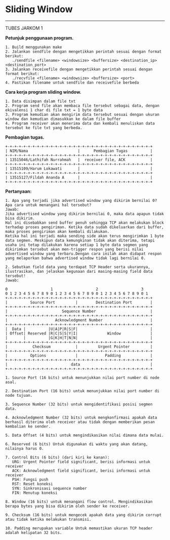 # Sliding Window
---------------------

TUBES JARKOM 1

**Petunjuk penggunaan program.**

	1. Build menggunakan make
	2. Jalankan sendfile dengan mengetikkan perintah sesuai dengan format berikut:
	   ./sendfile <filename> <windowsize> <buffersize> <destination_ip> <destination_port>
	3. Jalankan receivefile dengan mengetikkan perintah sesuai dengan format berikut:
	   ./recvfile <filename> <windowsize> <buffersize> <port>
	4. Pastikan filename untuk sendfile dan receivefile berbeda

**Cara kerja program sliding window.**

	1. Data disimpan dalam file txt
	2. Program send file akan membaca file tersebut sebagai data, dengan ekivalensi 1 char di file txt = 1 byte data
	3. Program kemudian akan mengirim data tersebut sesuai dengan ukuran window dan kemudian dimasukkan ke dalam file buffer
	4. Program receiver akan menerima data dan kembali menuliskan data tersebut ke file txt yang berbeda.

**Pembagian tugas.**

 	+-+-+-+-+-+-+-+-+-+-+-+-+-+-+-+-+-+-+-+-+-+-+-+-+-+-+-+-+-+-+-+-+
	| NIM/Nama                      |      Pembagian Tugas          |
	+-+-+-+-+-+-+-+-+-+-+-+-+-+-+-+-+-+-+-+-+-+-+-+-+-+-+-+-+-+-+-+-+
	| 13515046/Lathifah Nurrahmah   |  receiver file, ACK           |
	+-+-+-+-+-+-+-+-+-+-+-+-+-+-+-+-+-+-+-+-+-+-+-+-+-+-+-+-+-+-+-+-+
	| 13515109/Harum Lokawati       |                               |
	+-+-+-+-+-+-+-+-+-+-+-+-+-+-+-+-+-+-+-+-+-+-+-+-+-+-+-+-+-+-+-+-+
	| 13515127/Fildah Ananda A      |                               |
	+-+-+-+-+-+-+-+-+-+-+-+-+-+-+-+-+-+-+-+-+-+-+-+-+-+-+-+-+-+-+-+-+

**Pertanyaan:**


	1. Apa yang terjadi jika advertised window yang dikirim bernilai 0? Apa cara untuk menangani hal tersebut? 
	Jawab: 
	Jika advertised window yang dikirim bernilai 0, maka data apapun tidak bisa dikirim. 
	Hal ini disebabkan send buffer penuh sehingga TCP akan melakukan block terhadap proses pengiriman. Ketika data sudah dikeluarkan dari buffer, maka proses pengiriman akan kembali dilakukan. 
	Ketika hal ini terjadi maka sending side akan terus mengirimkan 1 byte data segmen. Meskipun data kemungkinan tidak akan diterima, tetapi usaha ini tetap dilakukan karena setiap 1 byte data segmen yang dikirimkan tersebut akan men-trigger respon yang berisi nilai advertised window yang terbaru.Dengan cara inilah akan didapat respon yang melaporkan bahwa advertised window tidak lagi bernilai 0.

	2. Sebutkan field data yang terdapat TCP Header serta ukurannya, ilustrasikan, dan jelaskan kegunaan dari masing-masing field data tersebut! 
	Jawab:

	0                   1                   2                   3 
	0 1 2 3 4 5 6 7 8 9 0 1 2 3 4 5 6 7 8 9 0 1 2 3 4 5 6 7 8 9 0 1 
	+-+-+-+-+-+-+-+-+-+-+-+-+-+-+-+-+-+-+-+-+-+-+-+-+-+-+-+-+-+-+-+-+ 
	|          Source Port         |        Destination Port        | 
	+-+-+-+-+-+-+-+-+-+-+-+-+-+-+-+-+-+-+-+-+-+-+-+-+-+-+-+-+-+-+-+-+ 
	|                        Sequence Number                        | 
	+-+-+-+-+-+-+-+-+-+-+-+-+-+-+-+-+-+-+-+-+-+-+-+-+-+-+-+-+-+-+-+-+ 
	|                     Acknowledgment Number                     | 
	+-+-+-+-+-+-+-+-+-+-+-+-+-+-+-+-+-+-+-+-+-+-+-+-+-+-+-+-+-+-+-+-+ 
	|  Data |          |U|A|P|R|S|F|                                | 
	| Offset| Reserved |R|C|S|S|Y|I|             Window             | 
	|       |          |G|K|H|T|N|N|                                | 
	+-+-+-+-+-+-+-+-+-+-+-+-+-+-+-+-+-+-+-+-+-+-+-+-+-+-+-+-+-+-+-+-+ 
	|           Checksum           |         Urgent Pointer         | 
	+-+-+-+-+-+-+-+-+-+-+-+-+-+-+-+-+-+-+-+-+-+-+-+-+-+-+-+-+-+-+-+-+ 
	|          Options             |            Padding             | 
	+-+-+-+-+-+-+-+-+-+-+-+-+-+-+-+-+-+-+-+-+-+-+-+-+-+-+-+-+-+-+-+-+ 
	|                            data                               | 
	+-+-+-+-+-+-+-+-+-+-+-+-+-+-+-+-+-+-+-+-+-+-+-+-+-+-+-+-+-+-+-+-+

	1. Source Port (16 bits) untuk menunjukkan nilai port number di node asal.

	2. Destination Port (16 bits) untuk menunjukkan nilai port number di node tujuan.

	3. Sequence Number (32 bits) untuk mengidentifikasi posisi segmen data.

	4. Acknowledgment Number (32 bits) untuk mengkonfirmasi apakah data berhasil diterima oleh receiver atau tidak dengan memberikan pesan kembalian ke sender.

	5. Data Offset (4 bits) untuk mengindikasikan nilai dimana data mulai.

	6. Reserved (6 bits) Untuk digunakan di waktu yang akan datang, nilainya harus 0.

	7. Control Bits (6 bits) (dari kiri ke kanan): 
	   URG: Urgent Pointer field significant, berisi informasi untuk receiver 
	   ACK: Acknowledgment field significant, berisi informasi untuk receiver 
	   PSH: Fungsi push 
	   RST: Reset koneksi 
	   SYN: Sinkronisasi sequence number 
	   FIN: Menutup koneksi

	8. Window (16 bits) untuk menangani flow control. Mengindikasikan berapa bytes yang bisa dikirim oleh sender ke receiver.

	9. Checksum (16 bits) untuk mengecek apakah data yang dikirim corrupt atau tidak ketika melakukan transmisi.

	10. Padding merupakan variable Untuk memastikan ukuran TCP header adalah kelipatan 32 bits.
